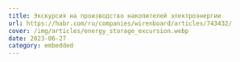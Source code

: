 ```yaml
---
title: Экскурсия на производство накопителей электроэнергии
url: https://habr.com/ru/companies/wirenboard/articles/743432/
cover: /img/articles/energy_storage_excursion.webp
date: 2023-06-27
category: embedded
---
```

